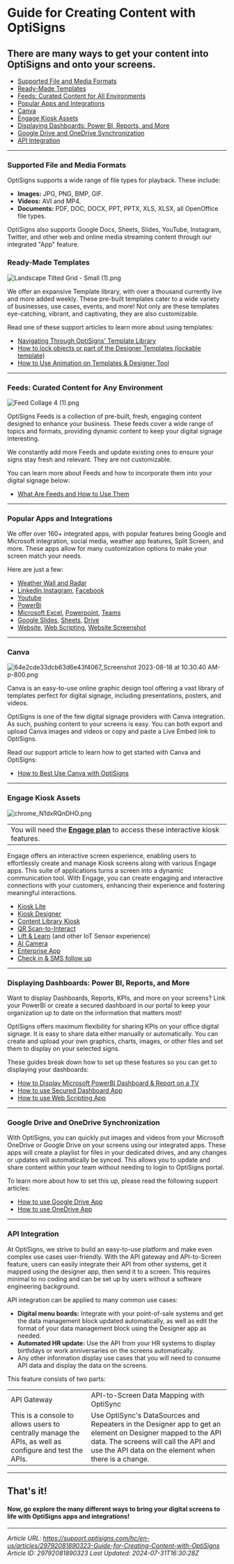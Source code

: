 # Guide for Creating Content with OptiSigns

## There are many ways to get your content into OptiSigns and onto your screens.

- [Supported File and Media Formats](#Supported)
- [Ready-Made Templates](#Ready)
- [Feeds: Curated Content for All Environments](#Feeds)
- [Popular Apps and Integrations](#Popular)
- [Canva](#Canva)
- [Engage Kiosk Assets](#Engage)
- [Displaying Dashboards: Power BI, Reports, and More](#Display)
- [Google Drive and OneDrive Synchronization](#Google)
- [API Integration](#API)

---

### Supported File and Media Formats

OptiSigns supports a wide range of file types for playback. These include:

- **Images:** JPG, PNG, BMP, GIF.
- **Videos:** AVI and MP4.
- **Documents:** PDF, DOC, DOCX, PPT, PPTX, XLS, XLSX, all OpenOffice file types.

OptiSigns also supports Google Docs, Sheets, Slides, YouTube, Instagram, Twitter, and other web and online media streaming content through our integrated "App" feature.

### Ready-Made Templates

![Landscape Tilted Grid - Small (1).png](https://support.optisigns.com/hc/article_attachments/29829833257747)

We offer an expansive Template library, with over a thousand currently live and more added weekly. These pre-built templates cater to a wide variety of businesses, use cases, events, and more! Not only are these templates eye-catching, vibrant, and captivating, they are also customizable.

Read one of these support articles to learn more about using templates:

- [Navigating Through OptiSigns' Template Library](https://support.optisigns.com/hc/en-us/articles/20425113117459)
- [How to lock objects or part of the Designer Templates (lockable template)](https://support.optisigns.com/hc/en-us/articles/7428136196243)
- [How to Use Animation on Templates & Designer Tool](https://support.optisigns.com/hc/en-us/articles/4407080297747)

---

### Feeds: Curated Content for Any Environment

![Feed Collage 4 (1).png](https://support.optisigns.com/hc/article_attachments/29829839133203)

OptiSigns Feeds is a collection of pre-built, fresh, engaging content designed to enhance your business. These feeds cover a wide range of topics and formats, providing dynamic content to keep your digital signage interesting.

We constantly add more Feeds and update existing ones to ensure your signs stay fresh and relevant. They are not customizable.

You can learn more about Feeds and how to incorporate them into your digital signage below:

- [What Are Feeds and How to Use Them](https://support.optisigns.com/hc/en-us/articles/24338756617747)

---

### Popular Apps and Integrations

We offer over 160+ integrated apps, with popular features being Google and Microsoft integration, social media, weather app features, Split Screen, and more. These apps allow for many customization options to make your screen match your needs.

Here are just a few:

- [Weather Wall and Radar](https://support.optisigns.com/hc/en-us/articles/360017964153)
- [Linkedin,](https://support.optisigns.com/hc/en-us/articles/4406180781203)[Instagram](https://support.optisigns.com/hc/en-us/articles/360016388733), [Facebook](https://support.optisigns.com/hc/en-us/articles/360023848334)
- [Youtube](https://support.optisigns.com/hc/en-us/articles/360051014713)
- [PowerBi](https://support.optisigns.com/hc/en-us/articles/360024859713)
- [Microsoft Excel](https://support.optisigns.com/hc/en-us/articles/4529298306963), [Powerpoint](https://support.optisigns.com/hc/en-us/articles/4414355658899), [Teams](https://support.optisigns.com/hc/en-us/articles/4417940565139)
- [Google Slides](https://support.optisigns.com/hc/en-us/articles/360050642833), [Sheets,](https://support.optisigns.com/hc/en-us/articles/360056977214) [Drive](https://support.optisigns.com/hc/en-us/articles/360049518313)
- [Website](https://support.optisigns.com/hc/en-us/articles/360016382473), [Web Scripting](https://support.optisigns.com/hc/en-us/articles/1500012522362), [Website Screenshot](https://support.optisigns.com/hc/en-us/articles/10259143299219)

---

### Canva

![64e2cde33dcb63d6e43f4067_Screenshot 2023-08-18 at 10.30.40 AM-p-800.png](https://support.optisigns.com/hc/article_attachments/29829876893203)

Canva is an easy-to-use online graphic design tool offering a vast library of templates perfect for digital signage, including presentations, posters, and videos.

OptiSigns is one of the few digital signage providers with Canva integration. As such, pushing content to your screens is easy. You can both export and upload Canva images and videos or copy and paste a Live Embed link to OptiSigns.

Read our support article to learn how to get started with Canva and OptiSigns:

- [How to Best Use Canva with OptiSigns](https://support.optisigns.com/hc/en-us/articles/1500005888781)

---

### Engage Kiosk Assets

![chrome_N1dxRQnDHO.png](https://support.optisigns.com/hc/article_attachments/30311505787283)

|  |
| --- |
| You will need the [**Engage plan**](https://support.optisigns.com/hc/en-us/articles/23565267463315) to access these interactive kiosk features. |

Engage offers an interactive screen experience, enabling users to effortlessly create and manage Kiosk screens along with various Engage apps. This suite of applications turns a screen into a dynamic communication tool. With Engage, you can create engaging and interactive connections with your customers, enhancing their experience and fostering meaningful interactions.

- [Kiosk Lite](https://support.optisigns.com/hc/en-us/articles/360053993934)
- [Kiosk Designer](https://support.optisigns.com/hc/en-us/articles/15313086319763)
- [Content Library Kiosk](https://support.optisigns.com/hc/en-us/articles/17604055961747)
- [QR Scan-to-Interact](https://support.optisigns.com/hc/en-us/articles/8899727608083)
- [Lift & Learn](https://support.optisigns.com/hc/en-us/articles/13097501958291) (and other IoT Sensor experience)
- [AI Camera](https://support.optisigns.com/hc/en-us/articles/360058259834)
- [Enterprise App](https://support.optisigns.com/hc/en-us/articles/13320135306515)
- [Check in & SMS follow up](https://support.optisigns.com/hc/en-us/articles/23566927217939)

---

### Displaying Dashboards: Power BI, Reports, and More

Want to display Dashboards, Reports, KPIs, and more on your screens? Link your PowerBI or create a secured dashboard in our portal to keep your organization up to date on the information that matters most!

OptiSigns offers maximum flexibility for sharing KPIs on your office digital signage. It is easy to share data either manually or automatically. You can create and upload your own graphics, charts, images, or other files and set them to display on your selected signs.

These guides break down how to set up these features so you can get to displaying your dashboards:

- [How to Display Microsoft PowerBI Dashboard & Report on a TV](https://support.optisigns.com/hc/en-us/articles/360024859713)
- [How to use Secured Dashboard App](https://support.optisigns.com/hc/en-us/articles/19589190970771)
- [How to use Web Scripting App](https://support.optisigns.com/hc/en-us/articles/1500012522362)

---

### Google Drive and OneDrive Synchronization

With OptiSigns, you can quickly put images and videos from your Microsoft OneDrive or Google Drive on your screens using our integrated apps. These apps will create a playlist for files in your dedicated drives, and any changes or updates will automatically be synced. This allows you to update and share content within your team without needing to login to OptiSigns portal.

To learn more about how to set this up, please read the following support articles:

- [How to use Google Drive App](https://support.optisigns.com/hc/en-us/articles/360049518313)
- [How to use OneDrive App](https://support.optisigns.com/hc/en-us/articles/360050665253)

---

### API Integration

At OptiSigns, we strive to build an easy-to-use platform and make even complex use cases user-friendly. With the API gateway and API-to-Screen feature, users can easily integrate their API from other systems, get it mapped using the designer app, then send it to a screen. This requires minimal to no coding and can be set up by users without a software engineering background.

API integration can be applied to many common use cases:

- **Digital menu boards:** Integrate with your point-of-sale systems and get the data management block updated automatically, as well as edit the format of your data management block using the Designer app as needed.
- **Automated HR update:** Use the API from your HR systems to display birthdays or work anniversaries on the screens automatically.
- Any other information display use cases that you will need to consume API data and display the data on the screens.

This feature consists of two parts:

|  |  |
| --- | --- |
| API Gateway | API-to-Screen Data Mapping with OptiSync |
| This is a console to allows users to centrally manage the APIs, as well as configure and test the APIs. | Use OptiSync's DataSources and Repeaters in the Designer app to get an element on Designer mapped to the API data. The screens will call the API and use the API data on the element when there is a change. |

---

## That's it!

#### Now, go explore the many different ways to bring your digital screens to life with OptiSigns apps and integrations!

---
*Article URL: https://support.optisigns.com/hc/en-us/articles/29792081890323-Guide-for-Creating-Content-with-OptiSigns*
*Article ID: 29792081890323*
*Last Updated: 2024-07-31T16:30:28Z*
